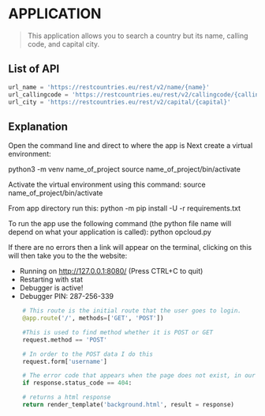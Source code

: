 # APPLICATION
> This application allows you to search a country but its name, calling code, and capital city.
##  List of API
```python
url_name = 'https://restcountries.eu/rest/v2/name/{name}'
url_callingcode = 'https://restcountries.eu/rest/v2/callingcode/{callingcode}'
url_city = 'https://restcountries.eu/rest/v2/capital/{capital}'
```

## Explanation
Open the command line and direct to where the app is
Next create a virtual environment:

python3 -m venv name_of_project
source name_of_project/bin/activate

Activate the virtual environment using this command:
source name_of_project/bin/activate

From app directory run this:
python -m pip install -U -r requirements.txt

To run the app use the following command (the python file name will depend on what your application is called):
python opcloud.py

If there are no errors then a link will appear on the terminal, clicking on this   will then take you to the the website:

* Running on http://127.0.0.1:8080/ (Press CTRL+C to quit)
* Restarting with stat
* Debugger is active!
* Debugger PIN: 287-256-339


```python
	# This route is the initial route that the user goes to login.
	@app.route('/', methods=['GET', 'POST'])

	#This is used to find method whether it is POST or GET
	request.method == 'POST'

	# In order to the POST data I do this
	request.form['username']

	# The error code that appears when the page does not exist, in our example this would be the case when a invalid country is entered.
	if response.status_code == 404:

	# returns a html response
	return render_template('background.html', result = response)


```

